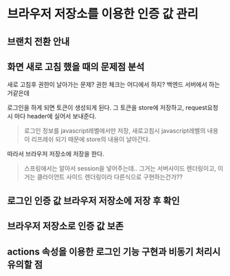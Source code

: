 # 브라우저 저장소를 이용한 인증 값 관리

## 브랜치 전환 안내

## 화면 새로 고침 했을 때의 문제점 분석
새로 고침후 권한이 날아가는 문제? 권한 체크는 어디에서 하지? 백엔드 서버에서 하는거같은데

로그인을 하게 되면 토큰이 생성되게 된다.
그 토큰을 store에 저장하고, request요청시 마다 header에 실어서 보내준다.
> 로그인 정보를 javascript레벨에서만 저장, 새로고침시 javascript레벨의 내용이 리프레쉬 되기 때문에 
> store의 내용이 날아간다.

따라서 브라우저 저장소에 저장을 한다.

> 스프링에서는 알아서 session을 넣어주는데.. 그거는 서버사이드 렌더링이고, 
> 이거는 클라이언트 사이드 렌더링이라 다른식으로 구현하는건가??

## 로그인 인증 값 브라우저 저장소에 저장 후 확인

## 브라우저 저장소로 인증 값 보존

## actions 속성을 이용한 로그인 기능 구현과 비동기 처리시 유의할 점
